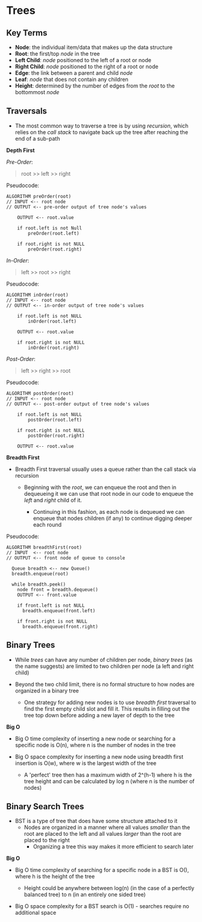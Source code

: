 # Trees

## Key Terms

* **Node**: the individual item/data that makes up the data structure
* **Root**: the first/top *node* in the tree
* **Left Child**: *node* positioned to the left of a root or node
* **Right Child**:  *node* positioned to the right of a root or node
* **Edge**: the link between a parent and child *node*
* **Leaf**: *node* that does not contain any children
* **Height**: determined by the number of edges from the *root* to the bottommost *node*

## Traversals

* The most common way to traverse a tree is by using *recursion*, which relies on the *call stack* to navigate back up the tree after reaching the end of a sub-path

**Depth First**

*Pre-Order*: 
> root >> left >> right  

Pseudocode:
```
ALGORITHM preOrder(root)
// INPUT <-- root node
// OUTPUT <-- pre-order output of tree node's values

    OUTPUT <-- root.value

    if root.left is not Null
        preOrder(root.left)

    if root.right is not NULL
        preOrder(root.right)
```

*In-Order*: 
> left >> root >> right  

Pseudocode:
```
ALGORITHM inOrder(root)
// INPUT <-- root node
// OUTPUT <-- in-order output of tree node's values

    if root.left is not NULL
        inOrder(root.left)

    OUTPUT <-- root.value

    if root.right is not NULL
        inOrder(root.right)
```


*Post-Order*: 
> left >> right >> root  

Pseudocode:
```
ALGORITHM postOrder(root)
// INPUT <-- root node
// OUTPUT <-- post-order output of tree node's values

    if root.left is not NULL
        postOrder(root.left)

    if root.right is not NULL
        postOrder(root.right)

    OUTPUT <-- root.value
```

**Breadth First**

* Breadth First traversal usually uses a queue rather than the call stack via recursion

  - Beginning with the *root*, we can enqueue the root and then in dequeueing it we can use that root node in our code to enqueue the *left* and *right* child of it.

    -   Continuing in this fashion, as each node is dequeued we can enqueue that nodes children (if any) to continue digging deeper each round 

Pseudocode:
```
ALGORITHM breadthFirst(root)
// INPUT  <-- root node
// OUTPUT <-- front node of queue to console

  Queue breadth <-- new Queue()
  breadth.enqueue(root)

  while breadth.peek()
    node front = breadth.dequeue()
    OUTPUT <-- front.value

    if front.left is not NULL
      breadth.enqueue(front.left)

    if front.right is not NULL
      breadth.enqueue(front.right)
```

## Binary Trees

*   While *trees* can have any number of children per node, *binary trees* (as the name suggests) are limited to two children per node (a left and right child)

*   Beyond the two child limit, there is no formal structure to how nodes are organized in a binary tree
    -   One strategy for adding new nodes is to use *breadth first* traversal to find the first empty child slot and fill it.  This results in filling out the tree top down before adding a new layer of depth to the tree

**Big O**

*   Big O time complexity of inserting a new node or searching for a specific node is O(n), where n is the number of nodes in the tree

*   Big O space complexity for inserting a new node using breadth first insertion is O(w), where w is the largest width of the tree
    -   A 'perfect' tree then has a maximum width of 2^(h-1) where h is the tree height and can be calculated by log n (where n is the number of nodes)

## Binary Search Trees

*   BST is a type of tree that does have some structure attached to it
    -   Nodes are organized in a manner where all values *smaller* than the root are placed to the left and all values *larger* than the root are placed to the right
        -   Organizing a tree this way makes it more efficient to search later

**Big O**

*   Big O time complexity of searching for a specific node in a BST is O(), where h is the height of the tree
    -   Height could be anywhere between log(n) (in the case of a perfectly balanced tree) to n (in an entirely one sided tree)

*   Big O space complexity for a BST search is O(1) - searches require no additional space
